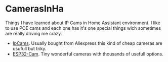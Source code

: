 # CamerasInHa

Things I have learned about IP Cams in Home Assistant environment. I like to use POE cams and each one has it's one special things wich sometimes are really driving me crazy.

- [IpCams](IpCams.md). Usually bought from Aliexpress this kind of cheap cameras are usufull but triky.
- [ESP32-Cam](Esp32Cam.md). Tiny wonderful cameras with thousands of usefull options.
